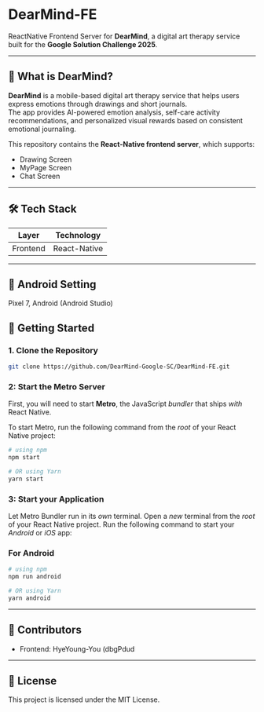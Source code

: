 # DearMind-FE

ReactNative Frontend Server for **DearMind**, a digital art therapy service built for the **Google Solution Challenge 2025**.

---

## 🧠 What is DearMind?

**DearMind** is a mobile-based digital art therapy service that helps users express emotions through drawings and short journals.  
The app provides AI-powered emotion analysis, self-care activity recommendations, and personalized visual rewards based on consistent emotional journaling.

This repository contains the **React-Native frontend server**, which supports:

- Drawing Screen
- MyPage Screen
- Chat Screen
---

## 🛠️ Tech Stack

| Layer          | Technology |
|----------------|------------|
| Frontend       | React-Native |
---

## 🚀 Android Setting

Pixel 7, Android (Android Studio)

## 🚀 Getting Started

### 1. Clone the Repository

```bash
git clone https://github.com/DearMind-Google-SC/DearMind-FE.git
```

### 2: Start the Metro Server

First, you will need to start **Metro**, the JavaScript _bundler_ that ships _with_ React Native.

To start Metro, run the following command from the _root_ of your React Native project:

```bash
# using npm
npm start

# OR using Yarn
yarn start
```

### 3: Start your Application

Let Metro Bundler run in its _own_ terminal. Open a _new_ terminal from the _root_ of your React Native project. Run the following command to start your _Android_ or _iOS_ app:

### For Android

```bash
# using npm
npm run android

# OR using Yarn
yarn android
```
-------

## 👥 Contributors

- Frontend: HyeYoung-You (dbgPdud

---

## 📄 License

This project is licensed under the MIT License.
